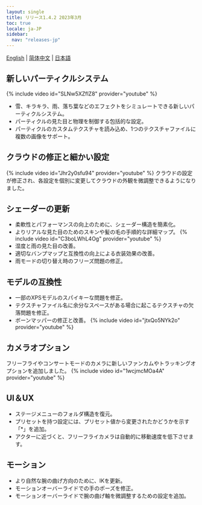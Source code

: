 ```yaml
---
layout: single
title: リリース1.4.2 2023年3月
toc: true
locale: ja-JP
sidebar:
  nav: "releases-jp"
---
```

[English](/dancexr/releases/1.4.2) | [简体中文](/zh/dancexr/releases/1.4.2) | [日本語](/jp/dancexr/releases/1.4.2)


## 新しいパーティクルシステム
{% include video id="SLNw5XZflZ8" provider="youtube" %}
* 雪、キラキラ、雨、落ち葉などのエフェクトをシミュレートできる新しいパーティクルシステム。
* パーティクルの見た目と物理を制御する包括的な設定。
* パーティクルのカスタムテクスチャを読み込め、1つのテクスチャファイルに複数の画像をサポート。

## クラウドの修正と細かい設定
{% include video id="Jhr2y0sfu94" provider="youtube" %}
クラウドの設定が修正され、各設定を個別に変更してクラウドの外観を微調整できるようになりました。

## シェーダーの更新
* 柔軟性とパフォーマンスの向上のために、シェーダー構造を簡素化。
* よりリアルな見た目のためのスキンや髪の毛の手順的な詳細マップ。
{% include video id="C3boLWhL4Og" provider="youtube" %}
* 湿度と雨の見た目の改善。
* 適切なバンプマップと互換性の向上による衣装効果の改善。
* 雨モードの切り替え時のフリーズ問題の修正。

## モデルの互換性
* 一部のXPSモデルのスパイキーな問題を修正。
* テクスチャファイル名に余分なスペースがある場合に起こるテクスチャの欠落問題を修正。
* ボーンマッパーの修正と改善。
{% include video id="jtxQo5NYk2o" provider="youtube" %}

## カメラオプション
フリーフライやコンサートモードのカメラに新しいファンカムやトラッキングオプションを追加しました。
{% include video id="1wcjmcMOa4A" provider="youtube" %}

## UI＆UX
* ステージメニューのフォルダ構造を復元。
* プリセットを持つ設定には、プリセット値から変更されたかどうかを示す「*」を追加。
* アクターに近づくと、フリーフライカメラは自動的に移動速度を低下させます。

## モーション
* より自然な腕の曲げ方向のために、IKを更新。
* モーションオーバーライドでの手のポーズを修正。
* モーションオーバーライドで腕の曲げ軸を微調整するための設定を追加。